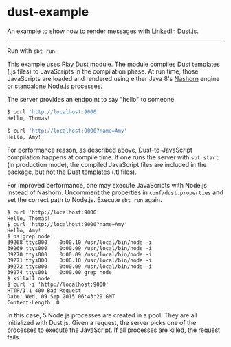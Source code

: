 dust-example
=========

An example to show how to render messages with [LinkedIn Dust.js](http://linkedin.github.io/dustjs/).

---

Run with ```sbt run```.

This example uses [Play Dust module](https://github.com/tfeng/play-mods/tree/master/dust). The module compiles Dust templates (.js files) to JavaScripts in the compilation phase. At run time, those JavaScripts are loaded and rendered using either Java 8's [Nashorn](http://openjdk.java.net/projects/nashorn/) engine or standalone [Node.js](https://nodejs.org/) processes.

The server provides an endpoint to say "hello" to someone.

```bash
$ curl 'http://localhost:9000'
Hello, Thomas!

$ curl 'http://localhost:9000?name=Amy'
Hello, Amy!
```

For performance reason, as described above, Dust-to-JavaScript compilation happens at compile time. If one runs the server with ```sbt start``` (in production mode), the compiled JavaScript files are included in the package, but not the Dust templates (.tl files).

For improved performance, one may execute JavaScripts with Node.js instead of Nashorn. Uncomment the properties in ```conf/dust.properties``` and set the correct path to Node.js. Execute ```sbt run``` again.

```
$ curl 'http://localhost:9000'
Hello, Thomas!
$ curl 'http://localhost:9000?name=Amy'
Hello, Amy!
$ ps|grep node
39268 ttys000    0:00.10 /usr/local/bin/node -i
39269 ttys000    0:00.09 /usr/local/bin/node -i
39270 ttys000    0:00.09 /usr/local/bin/node -i
39271 ttys000    0:00.10 /usr/local/bin/node -i
39272 ttys000    0:00.09 /usr/local/bin/node -i
39274 ttys001    0:00.00 grep node
$ killall node
$ curl -i 'http://localhost:9000'
HTTP/1.1 400 Bad Request
Date: Wed, 09 Sep 2015 06:43:29 GMT
Content-Length: 0
```

In this case, 5 Node.js processes are created in a pool. They are all initialized with Dust.js. Given a request, the server picks one of the processes to execute the JavaScript. If all processes are killed, the request fails.
